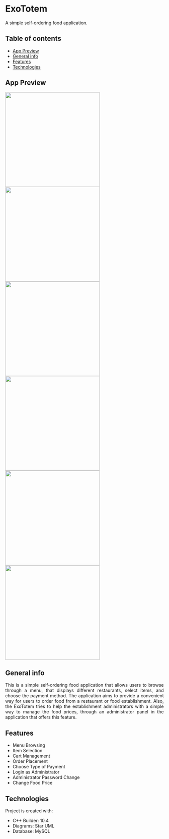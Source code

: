 # ExoTotem
A simple self-ordering food application.

## Table of contents
* [App Preview](#app-preview)
* [General info](#general-info)
* [Features](#features)
* [Technologies](#technologies)

## App Preview 
<img src="https://github.com/Diazepam71/ExoTotem/assets/117306844/04524b8e-b818-4300-bb9c-616219f9758c" width="300">
<img src="https://github.com/Diazepam71/ExoTotem/assets/117306844/30f7c44e-c455-4904-a203-82919a9f6ba4)" width="300">
<img src="https://github.com/Diazepam71/ExoTotem/assets/117306844/3b3c66b0-ac78-496b-9247-dcb36fb82cc7" width="300">
<img src="https://github.com/Diazepam71/ExoTotem/assets/117306844/23f3e160-af6d-445e-8a4f-948b0ef4f6b9" width="300">
<img src="https://github.com/Diazepam71/ExoTotem/assets/117306844/d58c2e48-63f7-4832-8358-b23d9aa0ef95" width="300">
<img src="https://github.com/Diazepam71/ExoTotem/assets/117306844/830a6598-4e57-48e0-81f2-a843fe9e7fa4" width="300">

## General info

<p align="justify">
  This is a simple self-ordering food application that allows users to browse through a menu, that displays different restaurants, select items, and choose the payment method. The application aims to provide a convenient way for users to order food from a restaurant or food establishment. Also, the ExoTotem tries to help the establishment administrators with a simple way to manage the food prices, through an administrator panel in the application that offers this feature.
</p>

## Features
* Menu Browsing
* Item Selection
* Cart Management
* Order Placement
* Choose Type of Payment
* Login as Administrator
* Administrator Password Change
* Change Food Price

## Technologies
Project is created with:
* C++ Builder: 10.4
* Diagrams: Star UML
* Database: MySQL
